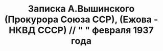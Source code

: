 ---
title: Записка А.Вышинского (Прокурора Союза ССР), (Ежова - НКВД СССР) // " " февраля
  1937 года
description: РГАСПИ, ф.17, т.5, оп.171, дело 413, лист 376
images:
- /disk/pictures/v05/17-171-413-376.jpg
- /disk/pictures/v05/17-171-413-377.jpg
- /disk/pictures/v05/17-171-413-378.jpg
---